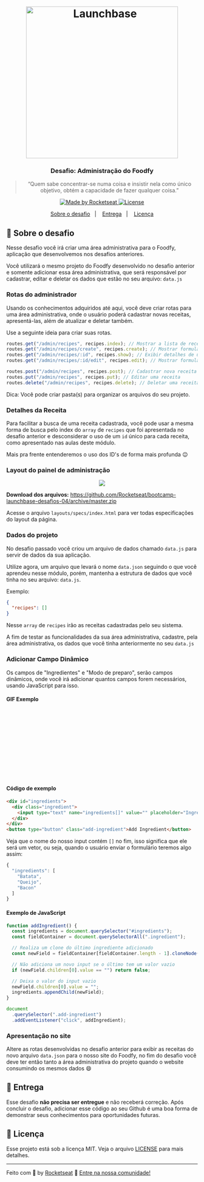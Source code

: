 <h1 align="center">
    <img alt="Launchbase" src="https://storage.googleapis.com/golden-wind/bootcamp-launchbase/logo.png" width="400px" />
</h1>

<h3 align="center">
  Desafio: Administração do Foodfy
</h3>

<blockquote align="center">“Quem sabe concentrar-se numa coisa e insistir nela como único objetivo, obtém a capacidade de fazer qualquer coisa.”</blockquote>

<p align="center">

  <a href="https://rocketseat.com.br">
    <img alt="Made by Rocketseat" src="https://img.shields.io/badge/made%20by-Rocketseat-%23F8952D">
  </a>

  <a href="LICENSE" >
    <img alt="License" src="https://img.shields.io/badge/license-MIT-%23F8952D">
  </a>

</p>

<p align="center">
  <a href="#rocket-sobre-o-desafio">Sobre o desafio</a>&nbsp;&nbsp;&nbsp;|&nbsp;&nbsp;&nbsp;
  <a href="#calendar-entrega">Entrega</a>&nbsp;&nbsp;&nbsp;|&nbsp;&nbsp;&nbsp;
  <a href="#memo-licença">Licença</a>
</p>

## :rocket: Sobre o desafio

Nesse desafio você irá criar uma área administrativa para o Foodfy, aplicação que desenvolvemos nos desafios anteriores.

Você utilizará o mesmo projeto do Foodfy desenvolvido no desafio anterior e somente adicionar essa área administrativa, que será responsável por cadastrar, editar e deletar os dados que estão no seu arquivo: `data.js`

### Rotas do administrador

Usando os conhecimentos adquiridos até aqui, você deve criar rotas para uma área administrativa, onde o usuário poderá cadastrar novas receitas, apresentá-las, além de atualizar e deletar também.

Use a seguinte ideia para criar suas rotas.

```js
routes.get("/admin/recipes", recipes.index); // Mostrar a lista de receitas
routes.get("/admin/recipes/create", recipes.create); // Mostrar formulário de nova receita
routes.get("/admin/recipes/:id", recipes.show); // Exibir detalhes de uma receita
routes.get("/admin/recipes/:id/edit", recipes.edit); // Mostrar formulário de edição de receita

routes.post("/admin/recipes", recipes.post); // Cadastrar nova receita
routes.put("/admin/recipes", recipes.put); // Editar uma receita
routes.delete("/admin/recipes", recipes.delete); // Deletar uma receita
```

Dica: Você pode criar pasta(s) para organizar os arquivos do seu projeto.

### Detalhes da Receita

Para facilitar a busca de uma receita cadastrada, você pode usar a mesma forma de busca pelo index do `array` de `recipes` que foi apresentada no desafio anterior e desconsiderar o uso de um `id` único para cada receita, como apresentado nas aulas deste módulo.

Mais pra frente entenderemos o uso dos ID's de forma mais profunda :wink:

### Layout do painel de administração

<div align="center">
   <img src="https://rocketseat-cdn.s3-sa-east-1.amazonaws.com/launchbase/mockup-desafio-04.png" />
</div>

**Download dos arquivos:** https://github.com/Rocketseat/bootcamp-launchbase-desafios-04/archive/master.zip

Acesse o arquivo `layouts/specs/index.html` para ver todas especificações do layout da página.

### Dados do projeto

No desafio passado você criou um arquivo de dados chamado `data.js` para servir de dados da sua aplicação.

Utilize agora, um arquivo que levará o nome `data.json` seguindo o que você aprendeu nesse módulo, porém, mantenha a estrutura de dados que você tinha no seu arquivo: `data.js`.

Exemplo:

```json
{
  "recipes": []
}
```

Nesse `array` de `recipes` irão as receitas cadastradas pelo seu sistema.

A fim de testar as funcionalidades da sua área administrativa, cadastre, pela área administrativa, os dados que você tinha anteriormente no seu `data.js`

### Adicionar Campo Dinâmico

Os campos de "Ingredientes" e "Modo de preparo", serão campos dinâmicos, onde você irá adicionar quantos campos forem necessários, usando JavaScript para isso.

#### GIF Exemplo

<p align="center">
  <div style="
  background-image:url('https://i.imgur.com/EOYWaJW.gif');
  width:440px; 
  height:180px; 
  background-position:top;
  " src="">&nbsp;</div>
</p>

#### Código de exemplo

```html
<div id="ingredients">
  <div class="ingredient">
    <input type="text" name="ingredients[]" value="" placeholder="Ingredient" />
  </div>
</div>
<button type="button" class="add-ingredient">Add Ingredient</button>
```

Veja que o nome do nosso input contém `[]` no fim, isso significa que ele será um vetor, ou seja, quando o usuário enviar o formulário teremos algo assim:

```js
{
  "ingredients": [
    "Batata",
    "Queijo",
    "Bacon"
  ]
}
```

#### Exemplo de JavaScript

```js
function addIngredient() {
  const ingredients = document.querySelector("#ingredients");
  const fieldContainer = document.querySelectorAll(".ingredient");

  // Realiza um clone do último ingrediente adicionado
  const newField = fieldContainer[fieldContainer.length - 1].cloneNode(true);

  // Não adiciona um novo input se o último tem um valor vazio
  if (newField.children[0].value == "") return false;

  // Deixa o valor do input vazio
  newField.children[0].value = "";
  ingredients.appendChild(newField);
}

document
  .querySelector(".add-ingredient")
  .addEventListener("click", addIngredient);
```

### Apresentação no site

Altere as rotas desenvolvidas no desafio anterior para exibir as receitas do novo arquivo `data.json` para o nosso site do Foodfy, no fim do desafio você deve ter então tanto a área administrativa do projeto quando o website consumindo os mesmos dados :smile:

## :calendar: Entrega

Esse desafio **não precisa ser entregue** e não receberá correção. Após concluir o desafio, adicionar esse código ao seu Github é uma boa forma de demonstrar seus conhecimentos para oportunidades futuras.

## :memo: Licença

Esse projeto está sob a licença MIT. Veja o arquivo [LICENSE](../LICENSE) para mais detalhes.

---

Feito com :purple_heart: by [Rocketseat](https://rocketseat.com.br) :wave: [Entre na nossa comunidade!](https://discordapp.com/invite/gCRAFhc)
